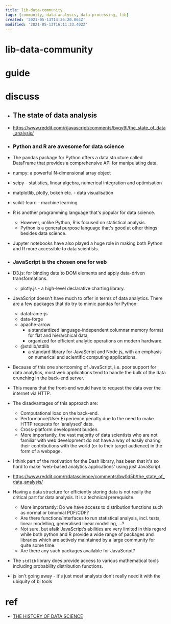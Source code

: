 ```yaml
---
title: lib-data-community
tags: [community, data-analysis, data-processing, lib]
created: '2021-05-13T14:36:20.064Z'
modified: '2021-05-13T16:11:33.402Z'
---
```


# lib-data-community

# guide

# discuss

- ## The state of data analysis
- https://www.reddit.com/r/javascript/comments/bvqy9l/the_state_of_data_analysis/
- ### Python and R are awesome for data science
- The pandas package for Python offers a data structure called DataFrame that provides a comprehensive API for manipulating data. 
- numpy: a powerful N-dimensional array object
- scipy - statistics, linear algebra, numerical integration and optimisation
- matplotlib, plotly, bokeh etc. - data visualisation
- scikit-learn - machine learning
- R is another programming language that's popular for data science. 
  - However, unlike Python, R is focused on statistical analysis. 
  - Python is a general purpose language that's good at other things besides data science.
- Jupyter notebooks have also played a huge role in making both Python and R more accessible to data scientists.
- ### JavaScript is the chosen one for web
- D3.js: for binding data to DOM elements and apply data-driven transformations.
  - plotly.js - a high-level declarative charting library.
- JavaScript doesn't have much to offer in terms of data analytics. There are a few packages that do try to mimic pandas for Python:
  - dataframe-js
  - data-forge
  - apache-arrow
    - a standardized language-independent columnar memory format for flat and hierarchical data, 
    - organized for efficient analytic operations on modern hardware.
  - @stdlib/stdlib
    - a standard library for JavaScript and Node.js, with an emphasis on numerical and scientific computing applications. 
- Because of this one shortcoming of JavaScript, i.e. poor support for data analytics, most web applications tend to handle the bulk of the data crunching in the back-end server. 
- This means that the front-end would have to request the data over the internet via HTTP. 
- The disadvantages of this approach are:
  - Computational load on the back-end.
  - Performance/User Experience penalty due to the need to make HTTP requests for 'analysed' data.
  - Cross-platform development burden.
  - More importantly, the vast majority of data scientists who are not familiar with web development do not have a way of easily sharing their contributions with the world (or to their target audience) in the form of a webpage.

- I think part of the motivation for the Dash library, has been that it's so hard to make 'web-based analytics applications' using just JavaScript.

- https://www.reddit.com/r/datascience/comments/bw0d5b/the_state_of_data_analysis/
- Having a data structure for efficiently storing data is not really the critical part for data analysis. It is a technical prerequisite.
  - More importantly: Do we have access to distribution functions such as normal or binomial PDF/CDF? 
  - Are there functions/interfaces to run statistical analysis, incl. tests, linear modelling, generalised linear modelling, ...? 
  - Not sure, but afaik JavaScript‘s abilities are very limited in this regard while both python and R provide a wide range of packages and libraries which are actively maintained by a large community for quite some time. 
  - Are there any such packages available for JavaScript?
- The `stdlib` library does provide access to various mathematical tools including probability distribution functions.
- js isn't going away - it's just most analysts don't really need it with the ubiquity of bi tools

# ref

- [THE HISTORY OF DATA SCIENCE](https://www.kausalvikash.in/blog/the-history-of-data-science/)

